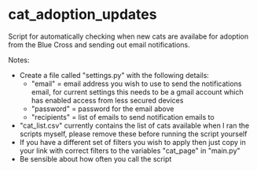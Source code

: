 # cat_adoption_updates
Script for automatically checking when new cats are availabe for adoption from the Blue Cross and sending out email notifications.

Notes:
* Create a file called "settings.py" with the following details:
  * "email" = email address you wish to use to send the notifications email, for current settings this needs to be a gmail account which has enabled access from less secured devices
  * "password" = password for the email above
  * "recipients" = list of emails to send notification emails to
* "cat_list.csv" currently contains the list of cats available when I ran the scripts myself, please remove these before running the script yourself
* If you have a different set of filters you wish to apply then just copy in your link with correct filters to the variables "cat_page" in "main.py"
* Be sensible about how often you call the script
